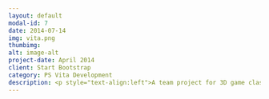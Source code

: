 ```yaml
---
layout: default
modal-id: 7
date: 2014-07-14
img: vita.png
thumbimg:
alt: image-alt
project-date: April 2014
client: Start Bootstrap
category: PS Vita Development
description: <p style="text-align:left">A team project for 3D game class in NTUST. In this project, we had access to sony's psvita sdk and that was what our project was based on. Our original concept for the game was to combine the gameplay elements of rubik's cube and tower defense games. We used rubik's cube as our level scenes. In each level, enemies spawn at a random location on the cube and follow a path to an end point on the cube. When enough enemies reached the end point, the player loses. As players progress to a new level, the enemies path changes, so players have to rearrange the cube to chnage towers' positions to best counter the enemy's new attack plan.</p></br></br><p style="text-align:left">Unfortunately, due to time restriction, we only finished bare-bones gameplay elements. Below is our project in action.</p></br></br><iframe width="75%" src="https://www.youtube.com/embed/ydA1b-RsrPg" frameborder="0" allowfullscreen></iframe></br><p style="text-align:left">Tools Used:</br> - Visual Studio 2012</br> - PS vita sdk</br> - Maya</p>
---
```

